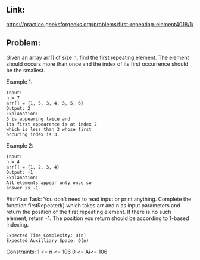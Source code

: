 ## Link:
https://practice.geeksforgeeks.org/problems/first-repeating-element4018/1/

## Problem:

Given an array arr[] of size n, find the first repeating element. The element should occurs more than once and the index of its first occurrence should be the smallest.



Example 1:
    
    Input:
    n = 7
    arr[] = {1, 5, 3, 4, 3, 5, 6}
    Output: 2
    Explanation:
    5 is appearing twice and
    its first appearence is at index 2
    which is less than 3 whose first
    occuring index is 3.

Example 2:
    
    Input:
    n = 4
    arr[] = {1, 2, 3, 4}
    Output: -1
    Explanation:
    All elements appear only once so
    answer is -1.

###Your Task:
You don't need to read input or print anything. Complete the function firstRepeated() which takes arr and n as input parameters and return the position of the first repeating element. If there is no such element, return -1.
The position you return should be according to 1-based indexing.



    Expected Time Complexity: O(n)
    Expected Auxilliary Space: O(n)



Constraints:
    1 <= n <= 106
    0 <= Ai<= 106